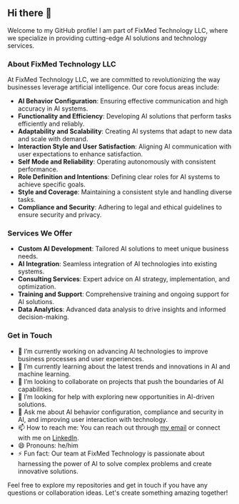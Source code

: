 ## Hi there 👋

<!--
**your_username/your_username** is a ✨ _special_ ✨ repository because its `README.md` (this file) appears on your GitHub profile.
-->

Welcome to my GitHub profile! I am part of FixMed Technology LLC, where we specialize in providing cutting-edge AI solutions and technology services.

### About FixMed Technology LLC

At FixMed Technology LLC, we are committed to revolutionizing the way businesses leverage artificial intelligence. Our core focus areas include:

- **AI Behavior Configuration**: Ensuring effective communication and high accuracy in AI systems.
- **Functionality and Efficiency**: Developing AI solutions that perform tasks efficiently and reliably.
- **Adaptability and Scalability**: Creating AI systems that adapt to new data and scale with demand.
- **Interaction Style and User Satisfaction**: Aligning AI communication with user expectations to enhance satisfaction.
- **Self Mode and Reliability**: Operating autonomously with consistent performance.
- **Role Definition and Intentions**: Defining clear roles for AI systems to achieve specific goals.
- **Style and Coverage**: Maintaining a consistent style and handling diverse tasks.
- **Compliance and Security**: Adhering to legal and ethical guidelines to ensure security and privacy.

### Services We Offer

- **Custom AI Development**: Tailored AI solutions to meet unique business needs.
- **AI Integration**: Seamless integration of AI technologies into existing systems.
- **Consulting Services**: Expert advice on AI strategy, implementation, and optimization.
- **Training and Support**: Comprehensive training and ongoing support for AI solutions.
- **Data Analytics**: Advanced data analysis to drive insights and informed decision-making.

### Get in Touch

- 🔭 I’m currently working on advancing AI technologies to improve business processes and user experiences.
- 🌱 I’m currently learning about the latest trends and innovations in AI and machine learning.
- 👯 I’m looking to collaborate on projects that push the boundaries of AI capabilities.
- 🤔 I’m looking for help with exploring new opportunities in AI-driven solutions.
- 💬 Ask me about AI behavior configuration, compliance and security in AI, and improving user interaction with technology.
- 📫 How to reach me: You can reach out through [my email](mailto:oackland0@gmail.com) or connect with me on [LinkedIn](https://www.linkedin.com/in/oacklandtoro).
- 😄 Pronouns: he/him
- ⚡ Fun fact: Our team at FixMed Technology is passionate about harnessing the power of AI to solve complex problems and create innovative solutions.

Feel free to explore my repositories and get in touch if you have any questions or collaboration ideas. Let's create something amazing together!

<!-- You can include some additional information here if you like. -->
